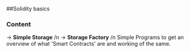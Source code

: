 ##Solidity basics
### Content
-> **Simple Storage** /n
-> **Storage Factory** /n
Simple Programs to get an overview of what 'Smart Contracts' are and working of the same.

